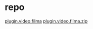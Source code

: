 <html>
<body>
<h1>repo</h1>
<a href="plugin.video.filma/">plugin.video.filma</a>
<a href="plugin.video.filma.zip/">plugin.video.filma.zip</a>
</body>
</html>
